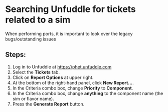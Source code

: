 # Searching Unfuddle for tickets related to a sim

When performing ports, it is important to look over the legacy bugs/outstanding issues

## Steps:

1. Log in to Unfuddle at https://phet.unfuddle.com
2. Select the **Tickets** tab.
3. Click on  **Report Options** at upper right.
4. At the bottom of the right-hand panel, click **New Report...**.
5. In the Criteria combo box, change **Priority** to **Component**.
6. In the Criteria combo box, change **anything** to the component name (the sim or flavor name).
7. Press the **Generate Report** button.
